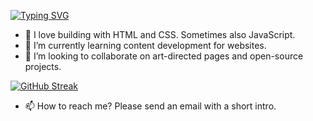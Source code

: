 [![Typing SVG](https://readme-typing-svg.herokuapp.com?font=Poppins&pause=1000&color=FF017E&width=435&lines=Hi%2C+I'm+%40Ariesti;A+repository+by+Lovelli+Fuad)](https://git.io/typing-svg)
- 👀 I love building with HTML and CSS. Sometimes also JavaScript. 
- 🌱 I’m currently learning content development for websites.
- 💞️ I’m looking to collaborate on art-directed pages and open-source projects.
  
[![GitHub Streak](https://streak-stats.demolab.com?user=ariesti&theme=tokyonight-duo)](https://git.io/streak-stats)

- 📫 How to reach me? Please send an email with a short intro. 

<!---
ariesti/ariesti is a ✨ special ✨ repository because its `README.md` (this file) appears on your GitHub profile.
You can click the Preview link to take a look at your changes.
--->
